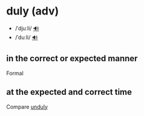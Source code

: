 # duly (adv)

- /ˈdjuːli/ [🔊](https://www.oxfordlearnersdictionaries.com/media/english/uk_pron/t/tho/thoug/though__gb_1.mp3)
- /ˈduːli/ [🔊](https://www.oxfordlearnersdictionaries.com/media/english/uk_pron/t/tho/thoug/though__gb_1.mp3)

## in the correct or expected manner

Formal

## at the expected and correct time

Compare [unduly]()